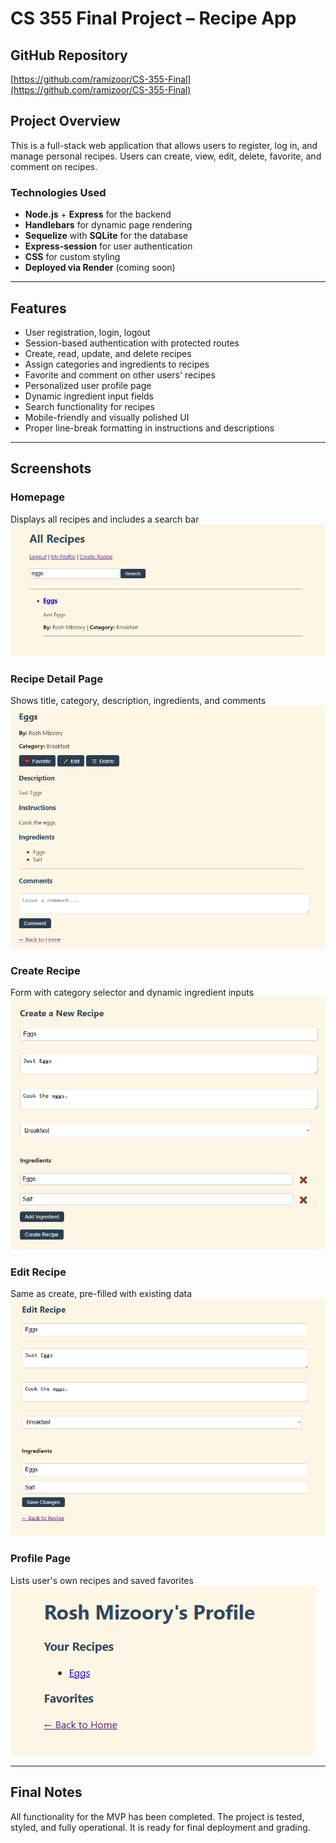 # CS 355 Final Project – Recipe App

## GitHub Repository
[https://github.com/ramizoor/CS-355-Final](https://github.com/ramizoor/CS-355-Final)

## Project Overview
This is a full-stack web application that allows users to register, log in, and manage personal recipes. Users can create, view, edit, delete, favorite, and comment on recipes.

### Technologies Used
- **Node.js** + **Express** for the backend
- **Handlebars** for dynamic page rendering
- **Sequelize** with **SQLite** for the database
- **Express-session** for user authentication
- **CSS** for custom styling
- **Deployed via Render** (coming soon)

---

## Features
- User registration, login, logout
- Session-based authentication with protected routes
- Create, read, update, and delete recipes
- Assign categories and ingredients to recipes
- Favorite and comment on other users' recipes
- Personalized user profile page
- Dynamic ingredient input fields
- Search functionality for recipes
- Mobile-friendly and visually polished UI
- Proper line-break formatting in instructions and descriptions

---

## Screenshots

### Homepage  
Displays all recipes and includes a search bar  
![Homepage](./screenshots/home.png)

### Recipe Detail Page  
Shows title, category, description, ingredients, and comments  
![Recipe Detail](./screenshots/recipe.png)

### Create Recipe  
Form with category selector and dynamic ingredient inputs  
![Create Recipe](./screenshots/create.png)

### Edit Recipe  
Same as create, pre-filled with existing data  
![Edit Recipe](./screenshots/edit.png)

### Profile Page  
Lists user's own recipes and saved favorites  
![Profile Page](./screenshots/profile.png)

---

## Final Notes
All functionality for the MVP has been completed. The project is tested, styled, and fully operational. It is ready for final deployment and grading.


